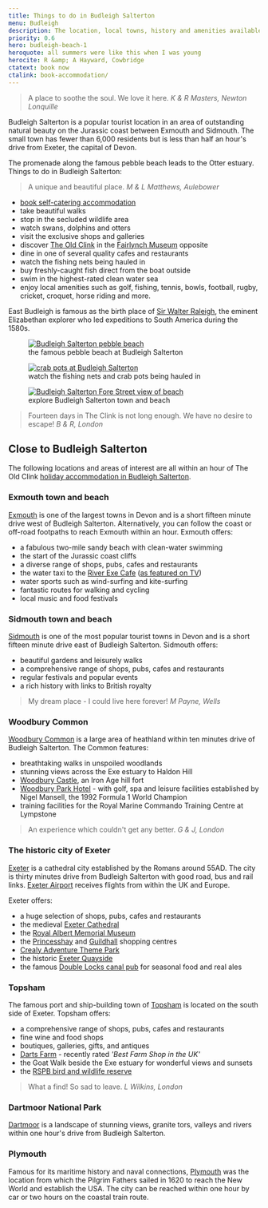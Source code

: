 ```yaml
---
title: Things to do in Budleigh Salterton
menu: Budleigh
description: The location, local towns, history and amenities available when staying in Budleigh Salterton for your next holiday.
priority: 0.6
hero: budleigh-beach-1
heroquote: all summers were like this when I was young
herocite: R &amp; A Hayward, Cowbridge
ctatext: book now
ctalink: book-accommodation/
---
```


> A place to soothe the soul. We love it here.
<cite>K &amp; R Masters, Newton Lonquille</cite>

Budleigh Salterton is a popular tourist location in an area of outstanding natural beauty on the Jurassic coast between Exmouth and Sidmouth. The small town has fewer than 6,000 residents but is less than half an hour's drive from Exeter, the capital of Devon.

The promenade along the famous pebble beach leads to the Otter estuary. Things to do in Budleigh Salterton:

> A unique and beautiful place.
<cite>M &amp; L Matthews, Aulebower</cite>

* [book self-catering accommodation]([root]book-accommodation/)
* take beautiful walks
* stop in the secluded wildlife area
* watch swans, dolphins and otters
* visit the exclusive shops and galleries
* discover [The Old Clink]([root]about-old-clink/) in the [Fairlynch Museum](http://fairlynchmuseum.uk/) opposite
* dine in one of several quality cafes and restaurants
* watch the fishing nets being hauled in
* buy freshly-caught fish direct from the boat outside
* swim in the highest-rated clean water sea
* enjoy local amenities such as golf, fishing, tennis, bowls, football, rugby, cricket, croquet, horse riding and more.

East Budleigh is famous as the birth place of [Sir Walter Raleigh](https://en.wikipedia.org/wiki/Walter_Raleigh), the eminent Elizabethan explorer who led expeditions to South America during the 1580s.

<figure>

  <a href="[root]images/budleigh-beach-6.jpg" class="progressive replace">
    <img src="[root]images/preview/budleigh-beach-6.jpg" alt="Budleigh Salterton pebble beach" class="preview" />
  </a>

  <figcaption>the famous pebble beach at Budleigh Salterton</figcaption>

</figure>

<figure>

  <a href="[root]images/budleigh-beach-7.jpg" class="progressive replace">
    <img src="[root]images/preview/budleigh-beach-7.jpg" alt="crab pots at Budleigh Salterton" class="preview" />
  </a>

  <figcaption>watch the fishing nets and crab pots being hauled in</figcaption>

</figure>

<figure>

  <a href="[root]images/budleigh-street-2.jpg" class="progressive replace">
    <img src="[root]images/preview/budleigh-street-2.jpg" alt="Budleigh Salterton Fore Street view of beach" class="preview" />
  </a>

  <figcaption>explore Budleigh Salterton town and beach</figcaption>

</figure>

> Fourteen days in The Clink is not long enough. We have no desire to escape!
<cite>B &amp; R, London</cite>

## Close to Budleigh Salterton
The following locations and areas of interest are all within an hour of The Old Clink [holiday accommodation in Budleigh Salterton]([root]).

### Exmouth town and beach
[Exmouth](http://www.exmouth-guide.co.uk/) is one of the largest towns in Devon and is a short fifteen minute drive west of Budleigh Salterton. Alternatively, you can follow the coast or off-road footpaths to reach Exmouth within an hour. Exmouth offers:

* a fabulous two-mile sandy beach with clean-water swimming
* the start of the Jurassic coast cliffs
* a diverse range of shops, pubs, cafes and restaurants
* the water taxi to the [River Exe Cafe](http://www.riverexecafe.com/) ([as featured on TV](http://www.exmouthjournal.co.uk/news/river-exe-cafe-gets-prime-time-exposure-1-4922131))
* water sports such as wind-surfing and kite-surfing
* fantastic routes for walking and cycling
* local music and food festivals

### Sidmouth town and beach
[Sidmouth](http://www.visitsidmouth.co.uk/) is one of the most popular tourist towns in Devon and is a short fifteen minute drive east of Budleigh Salterton. Sidmouth offers:

* beautiful gardens and leisurely walks
* a comprehensive range of shops, pubs, cafes and restaurants
* regular festivals and popular events
* a rich history with links to British royalty

> My dream place - I could live here forever!
<cite>M Payne, Wells</cite>

### Woodbury Common
[Woodbury Common](https://en.wikipedia.org/wiki/Woodbury_Common,_Devon) is a large area of heathland within ten minutes drive of Budleigh Salterton. The Common features:

* breathtaking walks in unspoiled woodlands
* stunning views across the Exe estuary to Haldon Hill
* [Woodbury Castle](http://www.britishexplorers.com/woodbury/castle.html), an Iron Age hill fort
* [Woodbury Park Hotel](http://www.woodburypark.co.uk/) - with golf, spa and leisure facilities established by Nigel Mansell, the 1992 Formula 1 World Champion
* training facilities for the Royal Marine Commando Training Centre at Lympstone

> An experience which couldn't get any better.
<cite>G &amp; J, London</cite>

### The historic city of Exeter
[Exeter](http://www.visitexeter.com/) is a cathedral city established by the Romans around 55AD. The city is thirty minutes drive from Budleigh Salterton with good road, bus and rail links. [Exeter Airport](https://www.exeter-airport.co.uk/) receives flights from within the UK and Europe.

Exeter offers:

* a huge selection of shops, pubs, cafes and restaurants
* the medieval [Exeter Cathedral](http://www.exeter-cathedral.org.uk/)
* the [Royal Albert Memorial Museum](http://rammuseum.org.uk/)
* the [Princesshay](http://www.princesshay.co.uk/) and [Guildhall](https://guildhallshoppingexeter.co.uk/) shopping centres
* [Crealy Adventure Theme Park](https://www.crealy.co.uk/)
* the historic [Exeter Quayside](https://www.visitsouthdevon.co.uk/things-to-do/exeter-quayside-p1215273)
* the famous [Double Locks canal pub](http://www.doublelocks.com/) for seasonal food and real ales


### Topsham
The famous port and ship-building town of [Topsham](https://www.visitsouthdevon.co.uk/explore-south-devon/topsham-p403063) is located on the south side of Exeter. Topsham offers:

* a comprehensive range of shops, pubs, cafes and restaurants
* fine wine and food shops
* boutiques, galleries, gifts, and antiques
* [Darts Farm](http://www.dartsfarm.co.uk/) - recently rated _'Best Farm Shop in the UK'_
* the Goat Walk beside the Exe estuary for wonderful views and sunsets
* the [RSPB bird and wildlife reserve](https://www.rspb.org.uk/reserves-and-events/find-a-reserve/reserves-a-z/reserves-by-name/b/bowlinggreenmarsh/)


> What a find! So sad to leave.
<cite>L Wilkins, London</cite>

### Dartmoor National Park
[Dartmoor](http://www.visitdartmoor.co.uk/) is a landscape of stunning views, granite tors, valleys and rivers within one hour's drive from Budleigh Salterton.

### Plymouth
Famous for its maritime history and naval connections, [Plymouth](http://www.visitplymouth.co.uk/) was the location from which the Pilgrim Fathers sailed in 1620 to reach the New World and establish the USA. The city can be reached within one hour by car or two hours on the coastal train route.
